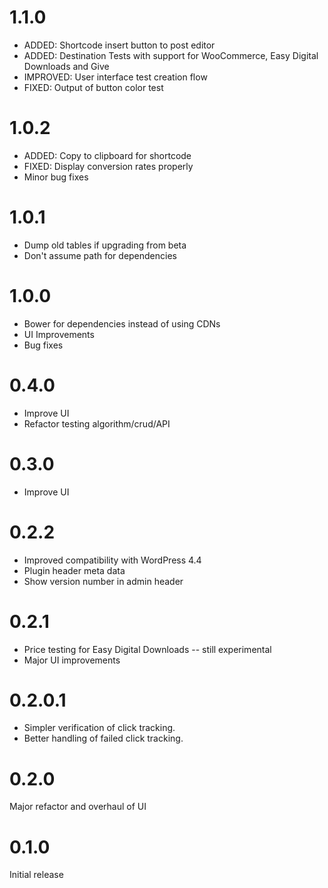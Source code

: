 # 1.1.0
* ADDED: Shortcode insert button to post editor
* ADDED: Destination Tests with support for WooCommerce, Easy Digital Downloads and Give
* IMPROVED: User interface test creation flow
* FIXED: Output of button color test


# 1.0.2
* ADDED: Copy to clipboard for shortcode
* FIXED: Display conversion rates properly
* Minor bug fixes

# 1.0.1
* Dump old tables if upgrading from beta
* Don't assume path for dependencies

# 1.0.0
* Bower for dependencies instead of using CDNs
* UI Improvements
* Bug fixes

# 0.4.0
* Improve UI
* Refactor testing algorithm/crud/API

# 0.3.0
* Improve UI

# 0.2.2
* Improved compatibility with WordPress 4.4
* Plugin header meta data
* Show version number in admin header

# 0.2.1
* Price testing for Easy Digital Downloads -- still experimental
* Major UI improvements

# 0.2.0.1
* Simpler verification of click tracking.
* Better handling of failed click tracking.

# 0.2.0
Major refactor and overhaul of UI

# 0.1.0
Initial release
